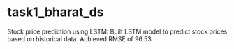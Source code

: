 # task1_bharat_ds
Stock price prediction using LSTM: Built LSTM model to predict stock prices based on historical data. Achieved RMSE of 96.53.
